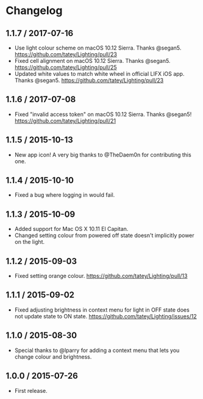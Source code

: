 # Changelog

## 1.1.7 / 2017-07-16

* Use light colour scheme on macOS 10.12 Sierra. Thanks @segan5. https://github.com/tatey/Lighting/pull/23
* Fixed cell alignment on macOS 10.12 Sierra. Thanks @segan5. https://github.com/tatey/Lighting/pull/25
* Updated white values to match white wheel in official LIFX iOS app. Thanks @segan5. https://github.com/tatey/Lighting/pull/23

## 1.1.6 / 2017-07-08

* Fixed "invalid access token" on macOS 10.12 Sierra. Thanks @segan5! https://github.com/tatey/Lighting/pull/21

## 1.1.5 / 2015-10-13

* New app icon! A very big thanks to @TheDaem0n for contributing this one.

## 1.1.4 / 2015-10-10

* Fixed a bug where logging in would fail.

## 1.1.3 / 2015-10-09

* Added support for Mac OS X 10.11 El Capitan.
* Changed setting colour from powered off state doesn't implicitly power on the light.

## 1.1.2 / 2015-09-03

* Fixed setting orange colour. https://github.com/tatey/Lighting/pull/13

## 1.1.1 / 2015-09-02

* Fixed adjusting brightness in context menu for light in OFF state does not update state to ON state. https://github.com/tatey/Lighting/issues/12

## 1.1.0 / 2015-08-30

* Special thanks to @lparry for adding a context menu that lets you change colour and brightness.

## 1.0.0 / 2015-07-26

* First release.

